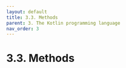 ```yaml
---
layout: default
title: 3.3. Methods
parent: 3. The Kotlin programming language
nav_order: 3
---
```


# 3.3. Methods
